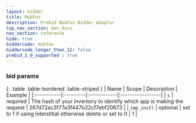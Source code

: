 ```yaml
---
layout: bidder
title: MobFox
description: Prebid MobFox Bidder Adaptor
top_nav_section: dev_docs
nav_section: reference
hide: true
biddercode: mobfox
biddercode_longer_than_12: false
prebid_1_0_supported : true
---
```


### bid params

{: .table .table-bordered .table-striped }
| Name | Scope | Description | Example |
|:-----------|:---------|:------------|:-----------------|
| `s` | required | The hash of your inventory to identify which app is making the request | 267d72ac3f77a3f447b32cf7ebf20673 |
| `imp_instl` | optional | set to 1 if using interstitial otherwise delete or set to 0 | 1 |
